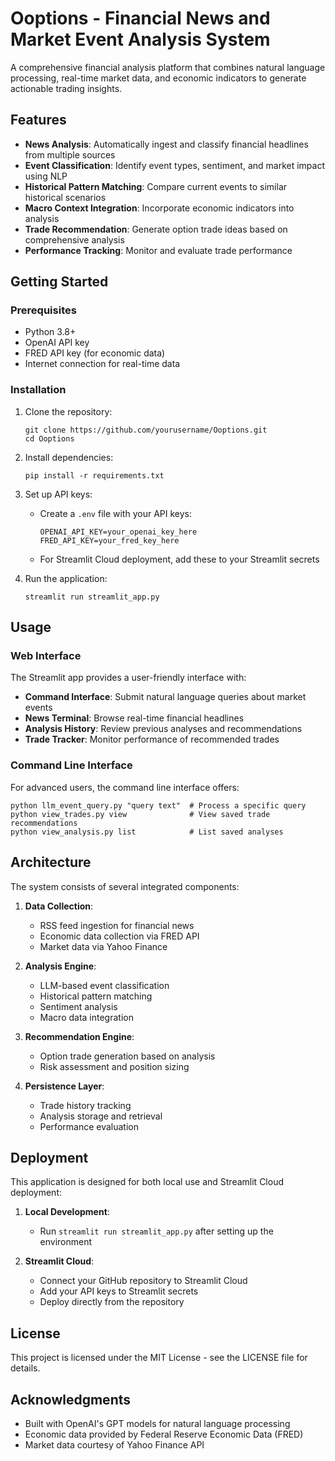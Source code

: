 # Ooptions - Financial News and Market Event Analysis System

A comprehensive financial analysis platform that combines natural language processing, real-time market data, and economic indicators to generate actionable trading insights.

## Features

- **News Analysis**: Automatically ingest and classify financial headlines from multiple sources
- **Event Classification**: Identify event types, sentiment, and market impact using NLP
- **Historical Pattern Matching**: Compare current events to similar historical scenarios
- **Macro Context Integration**: Incorporate economic indicators into analysis
- **Trade Recommendation**: Generate option trade ideas based on comprehensive analysis
- **Performance Tracking**: Monitor and evaluate trade performance

## Getting Started

### Prerequisites

- Python 3.8+
- OpenAI API key
- FRED API key (for economic data)
- Internet connection for real-time data

### Installation

1. Clone the repository:
   ```
   git clone https://github.com/yourusername/Ooptions.git
   cd Ooptions
   ```

2. Install dependencies:
   ```
   pip install -r requirements.txt
   ```

3. Set up API keys:
   - Create a `.env` file with your API keys:
     ```
     OPENAI_API_KEY=your_openai_key_here
     FRED_API_KEY=your_fred_key_here
     ```
   - For Streamlit Cloud deployment, add these to your Streamlit secrets

4. Run the application:
   ```
   streamlit run streamlit_app.py
   ```

## Usage

### Web Interface

The Streamlit app provides a user-friendly interface with:

- **Command Interface**: Submit natural language queries about market events
- **News Terminal**: Browse real-time financial headlines
- **Analysis History**: Review previous analyses and recommendations
- **Trade Tracker**: Monitor performance of recommended trades

### Command Line Interface

For advanced users, the command line interface offers:

```
python llm_event_query.py "query text"  # Process a specific query
python view_trades.py view              # View saved trade recommendations
python view_analysis.py list            # List saved analyses
```

## Architecture

The system consists of several integrated components:

1. **Data Collection**:
   - RSS feed ingestion for financial news
   - Economic data collection via FRED API
   - Market data via Yahoo Finance

2. **Analysis Engine**:
   - LLM-based event classification
   - Historical pattern matching
   - Sentiment analysis
   - Macro data integration

3. **Recommendation Engine**:
   - Option trade generation based on analysis
   - Risk assessment and position sizing

4. **Persistence Layer**:
   - Trade history tracking
   - Analysis storage and retrieval
   - Performance evaluation

## Deployment

This application is designed for both local use and Streamlit Cloud deployment:

1. **Local Development**:
   - Run `streamlit run streamlit_app.py` after setting up the environment

2. **Streamlit Cloud**:
   - Connect your GitHub repository to Streamlit Cloud
   - Add your API keys to Streamlit secrets
   - Deploy directly from the repository

## License

This project is licensed under the MIT License - see the LICENSE file for details.

## Acknowledgments

- Built with OpenAI's GPT models for natural language processing
- Economic data provided by Federal Reserve Economic Data (FRED)
- Market data courtesy of Yahoo Finance API 
